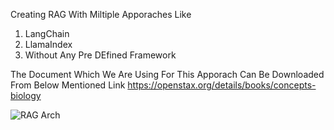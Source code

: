 Creating RAG With Miltiple Apporaches Like 
  1) LangChain
  2) LlamaIndex
  3) Without Any Pre DEfined Framework

The Document Which We Are Using For This Apporach Can Be Downloaded From Below Mentioned Link
  https://openstax.org/details/books/concepts-biology

![RAG Arch](https://github.com/Sovik-Gupta/RAG/assets/27665277/5cf81681-7b02-4fc0-8ee4-699c080c73f7)
